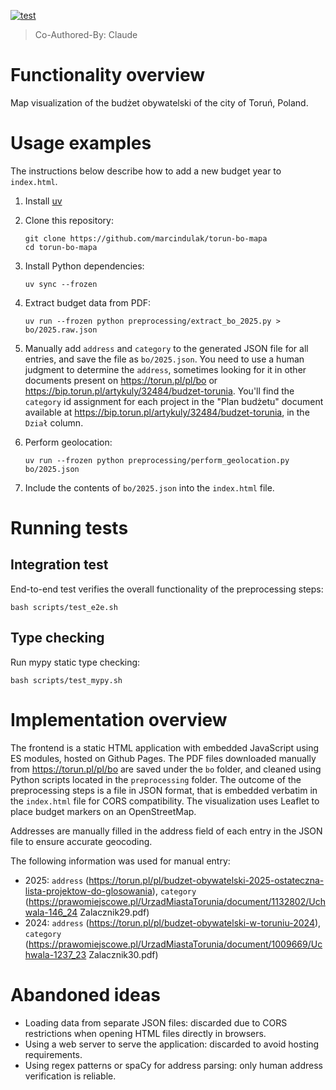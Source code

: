 [![test](https://github.com/marcindulak/torun-bo-mapa/actions/workflows/test.yml/badge.svg)](https://github.com/marcindulak/torun-bo-mapa/actions/workflows/test.yml)

> Co-Authored-By: Claude

# Functionality overview

Map visualization of the budżet obywatelski of the city of Toruń, Poland.

# Usage examples

The instructions below describe how to add a new budget year to `index.html`.

1. Install [uv](https://docs.astral.sh/uv/getting-started/installation/)

2. Clone this repository:

   ```
   git clone https://github.com/marcindulak/torun-bo-mapa
   cd torun-bo-mapa
   ```

3. Install Python dependencies:

   ```
   uv sync --frozen
   ```

4. Extract budget data from PDF:

   ```
   uv run --frozen python preprocessing/extract_bo_2025.py > bo/2025.raw.json
   ```

5. Manually add `address` and `category` to the generated JSON file for all entries, and save the file as `bo/2025.json`.
You need to use a human judgment to determine the `address`, sometimes looking for it in other documents present on https://torun.pl/pl/bo or https://bip.torun.pl/artykuly/32484/budzet-torunia.
You'll find the `category` id assignment for each project in the "Plan budżetu" document available at https://bip.torun.pl/artykuly/32484/budzet-torunia, in the `Dział` column.

6. Perform geolocation:

   ```
   uv run --frozen python preprocessing/perform_geolocation.py bo/2025.json
   ```

7. Include the contents of `bo/2025.json` into the `index.html` file.

# Running tests

## Integration test

End-to-end test verifies the overall functionality of the preprocessing steps:

```
bash scripts/test_e2e.sh
```

## Type checking

Run mypy static type checking:

```
bash scripts/test_mypy.sh
```

# Implementation overview

The frontend is a static HTML application with embedded JavaScript using ES modules, hosted on Github Pages.
The PDF files downloaded manually from https://torun.pl/pl/bo are saved under the `bo` folder, and cleaned using Python scripts located in the `preprocessing` folder.
The outcome of the preprocessing steps is a file in JSON format, that is embedded verbatim in the `index.html` file for CORS compatibility.
The visualization uses Leaflet to place budget markers on an OpenStreetMap.

Addresses are manually filled in the address field of each entry in the JSON file to ensure accurate geocoding.

The following information was used for manual entry:
- 2025: `address` (https://torun.pl/pl/budzet-obywatelski-2025-ostateczna-lista-projektow-do-glosowania), `category` (https://prawomiejscowe.pl/UrzadMiastaTorunia/document/1132802/Uchwala-146_24 Zalacznik29.pdf)
- 2024: `address` (https://torun.pl/pl/budzet-obywatelski-w-toruniu-2024), `category` (https://prawomiejscowe.pl/UrzadMiastaTorunia/document/1009669/Uchwala-1237_23 Zalacznik30.pdf)

# Abandoned ideas

- Loading data from separate JSON files: discarded due to CORS restrictions when opening HTML files directly in browsers.
- Using a web server to serve the application: discarded to avoid hosting requirements.
- Using regex patterns or spaCy for address parsing: only human address verification is reliable.
